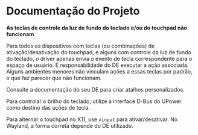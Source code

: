 # Documentação do Projeto

**As teclas de controle da luz de fundo do teclado e/ou do touchpad não funcionam**

Para todos os dispositivos com teclas (ou combinações) de ativação/desativação do touchpad, e alguns com controle da luz de fundo do teclado, o driver apenas envia o evento de tecla correspondente para o espaço de usuário. É responsabilidade do DE executar a ação associada. Alguns ambientes menores não vinculam ações a essas teclas por padrão, o que faz parecer que não funcionam.

Consulte a documentação do seu DE para criar atalhos personalizados.

Para controlar o brilho do teclado, utilize a interface D-Bus do UPower como destino das ações de tecla.

Para alternar o touchpad no X11, use `xinput` para ativar/desativar. No Wayland, a forma correta depende do DE utilizado.
